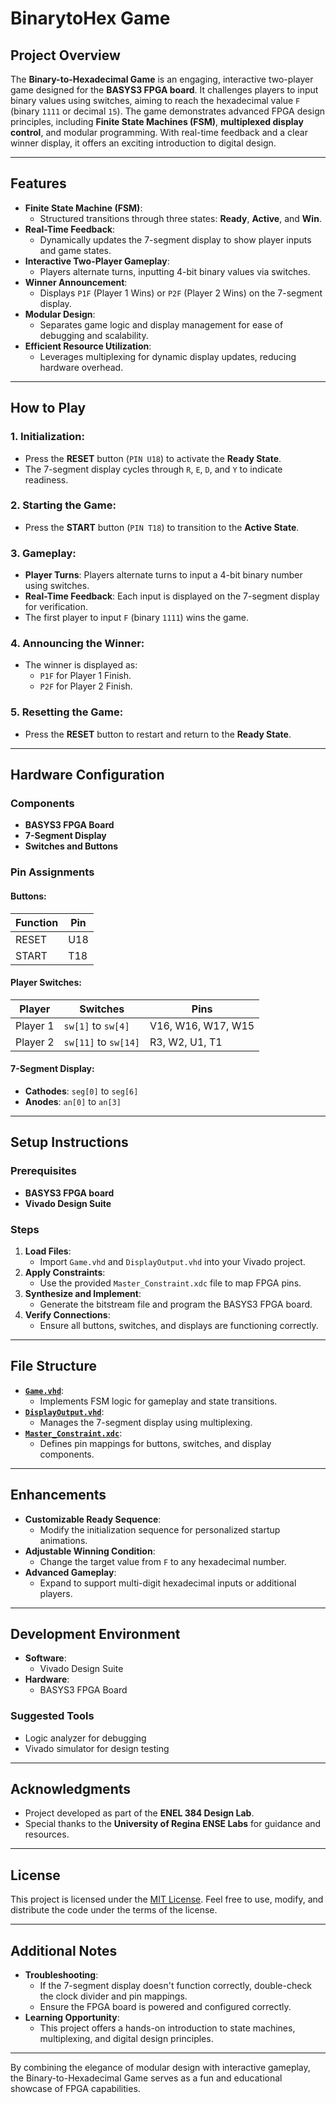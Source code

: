 # BinarytoHex Game

## Project Overview

The **Binary-to-Hexadecimal Game** is an engaging, interactive two-player game designed for the **BASYS3 FPGA board**. It challenges players to input binary values using switches, aiming to reach the hexadecimal value `F` (binary `1111` or decimal `15`). The game demonstrates advanced FPGA design principles, including **Finite State Machines (FSM)**, **multiplexed display control**, and modular programming. With real-time feedback and a clear winner display, it offers an exciting introduction to digital design.

---

## Features

- **Finite State Machine (FSM)**:
  - Structured transitions through three states: **Ready**, **Active**, and **Win**.
- **Real-Time Feedback**:
  - Dynamically updates the 7-segment display to show player inputs and game states.
- **Interactive Two-Player Gameplay**:
  - Players alternate turns, inputting 4-bit binary values via switches.
- **Winner Announcement**:
  - Displays `P1F` (Player 1 Wins) or `P2F` (Player 2 Wins) on the 7-segment display.
- **Modular Design**:
  - Separates game logic and display management for ease of debugging and scalability.
- **Efficient Resource Utilization**:
  - Leverages multiplexing for dynamic display updates, reducing hardware overhead.

---

## How to Play

### 1. Initialization:
- Press the **RESET** button (`PIN U18`) to activate the **Ready State**.
- The 7-segment display cycles through `R`, `E`, `D`, and `Y` to indicate readiness.

### 2. Starting the Game:
- Press the **START** button (`PIN T18`) to transition to the **Active State**.

### 3. Gameplay:
- **Player Turns**: Players alternate turns to input a 4-bit binary number using switches.
- **Real-Time Feedback**: Each input is displayed on the 7-segment display for verification.
- The first player to input `F` (binary `1111`) wins the game.

### 4. Announcing the Winner:
- The winner is displayed as:
  - `P1F` for Player 1 Finish.
  - `P2F` for Player 2 Finish.

### 5. Resetting the Game:
- Press the **RESET** button to restart and return to the **Ready State**.

---

## Hardware Configuration

### Components
- **BASYS3 FPGA Board**
- **7-Segment Display**
- **Switches and Buttons**

### Pin Assignments

#### Buttons:
| Function  | Pin  |
|-----------|------|
| RESET     | U18  |
| START     | T18  |

#### Player Switches:
| Player   | Switches           | Pins                |
|----------|--------------------|---------------------|
| Player 1 | `sw[1]` to `sw[4]` | V16, W16, W17, W15 |
| Player 2 | `sw[11]` to `sw[14]` | R3, W2, U1, T1     |

#### 7-Segment Display:
- **Cathodes**: `seg[0]` to `seg[6]`
- **Anodes**: `an[0]` to `an[3]`

---

## Setup Instructions

### Prerequisites
- **BASYS3 FPGA board**
- **Vivado Design Suite**

### Steps
1. **Load Files**:
   - Import `Game.vhd` and `DisplayOutput.vhd` into your Vivado project.
2. **Apply Constraints**:
   - Use the provided `Master_Constraint.xdc` file to map FPGA pins.
3. **Synthesize and Implement**:
   - Generate the bitstream file and program the BASYS3 FPGA board.
4. **Verify Connections**:
   - Ensure all buttons, switches, and displays are functioning correctly.

---

## File Structure

- **[`Game.vhd`](./Game.vhd)**:
  - Implements FSM logic for gameplay and state transitions.
- **[`DisplayOutput.vhd`](./DisplayOutput.vhd)**:
  - Manages the 7-segment display using multiplexing.
- **[`Master_Constraint.xdc`](./Master_Constraint.xdc)**:
  - Defines pin mappings for buttons, switches, and display components.

---

## Enhancements

- **Customizable Ready Sequence**:
  - Modify the initialization sequence for personalized startup animations.
- **Adjustable Winning Condition**:
  - Change the target value from `F` to any hexadecimal number.
- **Advanced Gameplay**:
  - Expand to support multi-digit hexadecimal inputs or additional players.

---

## Development Environment

- **Software**:
  - Vivado Design Suite
- **Hardware**:
  - BASYS3 FPGA Board

### Suggested Tools
- Logic analyzer for debugging
- Vivado simulator for design testing

---

## Acknowledgments

- Project developed as part of the **ENEL 384 Design Lab**.
- Special thanks to the **University of Regina ENSE Labs** for guidance and resources.

---

## License

This project is licensed under the [MIT License](./LICENSE). Feel free to use, modify, and distribute the code under the terms of the license.

---

## Additional Notes

- **Troubleshooting**:
  - If the 7-segment display doesn't function correctly, double-check the clock divider and pin mappings.
  - Ensure the FPGA board is powered and configured correctly.
- **Learning Opportunity**:
  - This project offers a hands-on introduction to state machines, multiplexing, and digital design principles.

---

By combining the elegance of modular design with interactive gameplay, the Binary-to-Hexadecimal Game serves as a fun and educational showcase of FPGA capabilities.
